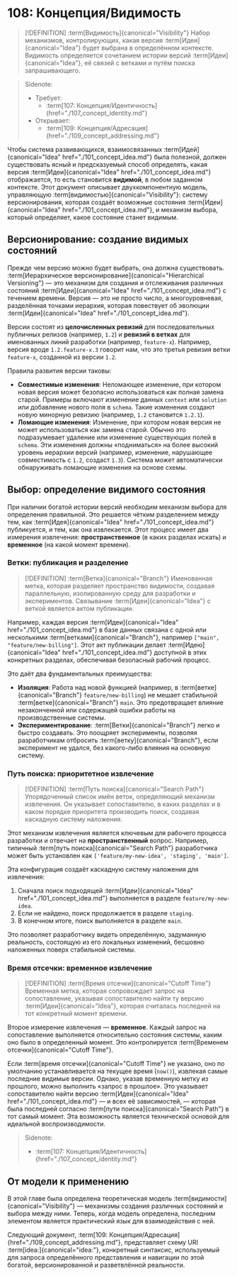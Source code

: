 # 108: Концепция/Видимость

> [!DEFINITION] :term[Видимость]{canonical="Visibility"}
> Набор механизмов, контролирующих, какая версия :term[Идеи]{canonical="Idea"} будет выбрана в определённом контексте. Видимость определяется сочетанием истории версий :term[Идеи]{canonical="Idea"}, её связей с ветками и путём поиска запрашивающего.

> Sidenote:
> - Требует:
>   - :term[107: Концепция/Идентичность]{href="./107_concept_identity.md"}
> - Открывает:
>   - :term[109: Концепция/Адресация]{href="./109_concept_addressing.md"}

Чтобы система развивающихся, взаимосвязанных :term[Идей]{canonical="Idea" href="./101_concept_idea.md"} была полезной, должен существовать ясный и предсказуемый способ определять, какая версия :term[Идеи]{canonical="Idea" href="./101_concept_idea.md"} отображается, то есть становится **видимой**, в любом заданном контексте. Этот документ описывает двухкомпонентную модель, управляющую :term[видимостью]{canonical="Visibility"}: систему версионирования, которая создаёт возможные состояния :term[Идеи]{canonical="Idea" href="./101_concept_idea.md"}, и механизм выбора, который определяет, какое состояние станет видимым.

## Версионирование: создание видимых состояний

Прежде чем версию можно будет выбрать, она должна существовать. :term[Иерархическое версионирование]{canonical="Hierarchical Versioning"} — это механизм для создания и отслеживания различных состояний :term[Идеи]{canonical="Idea" href="./101_concept_idea.md"} с течением времени. Версия — это не просто число, а многоуровневая, разделённая точками иерархия, которая повествует об эволюции :term[Идеи]{canonical="Idea" href="./101_concept_idea.md"}.

Версии состоят из **целочисленных ревизий** для последовательных публичных релизов (например, `1.2`) и **ревизий в ветках** для именованных линий разработки (например, `feature-x`). Например, версия вроде `1.2.feature-x.3` говорит нам, что это третья ревизия ветки `feature-x`, созданной из версии `1.2`.

Правила развития версии таковы:

- **Совместимые изменения**: Неломающее изменение, при котором новая версия может безопасно использоваться как полная замена старой. Примеры включают изменение данных `context` или `solution` или добавление нового поля в `schema`. Такие изменения создают новую минорную ревизию (например, `1.2` становится `1.2.1`).
- **Ломающие изменения**: Изменение, при котором новая версия не может использоваться как замена старой. Обычно это подразумевает удаление или изменение существующих полей в `schema`. Эти изменения должны «подниматься» на более высокий уровень иерархии версий (например, изменение, нарушающее совместимость с `1.2`, создаст `1.3`). Система может автоматически обнаруживать ломающие изменения на основе схемы.

## Выбор: определение видимого состояния

При наличии богатой истории версий необходим механизм выбора для определения правильной. Это решается чётким разделением между тем, как :term[Идея]{canonical="Idea" href="./101_concept_idea.md"} публикуется, и тем, как она извлекается. Этот процесс имеет два измерения извлечения: **пространственное** (в каких разделах искать) и **временное** (на какой момент времени).

### Ветки: публикация и разделение

> [!DEFINITION] :term[Ветка]{canonical="Branch"}
> Именованная метка, которая разделяет пространство видимости, создавая параллельную, изолированную среду для разработки и экспериментов. Связывание :term[Идеи]{canonical="Idea"} с веткой является актом публикации.

Например, каждая версия :term[Идеи]{canonical="Idea" href="./101_concept_idea.md"} в базе данных связана с одной или несколькими :term[ветками]{canonical="Branch"}, например `["main", "feature/new-billing"]`. Этот акт публикации делает :term[Идею]{canonical="Idea" href="./101_concept_idea.md"} доступной в этих конкретных разделах, обеспечивая безопасный рабочий процесс.

Это даёт два фундаментальных преимущества:

- **Изоляция**: Работа над новой функцией (например, в :term[ветке]{canonical="Branch"} `feature/new-billing`) не мешает стабильной :term[ветке]{canonical="Branch"} `main`. Это предотвращает влияние незаконченной или содержащей ошибки работы на производственные системы.
- **Экспериментирование**: :term[Ветки]{canonical="Branch"} легко и быстро создавать. Это поощряет эксперименты, позволяя разработчикам отбросить :term[ветку]{canonical="Branch"}, если эксперимент не удался, без какого-либо влияния на основную систему.

### Путь поиска: приоритетное извлечение

> [!DEFINITION] :term[Путь поиска]{canonical="Search Path"}
> Упорядоченный список имён веток, определяющий механизм извлечения. Он указывает сопоставителю, в каких разделах и в каком порядке приоритета производить поиск, создавая каскадную систему наложения.

Этот механизм извлечения является ключевым для рабочего процесса разработки и отвечает на **пространственный** вопрос. Например, типичный :term[путь поиска]{canonical="Search Path"} разработчика может быть установлен как `['feature/my-new-idea', 'staging', 'main']`.

Эта конфигурация создаёт каскадную систему наложения для извлечения:

1.  Сначала поиск подходящей :term[Идеи]{canonical="Idea" href="./101_concept_idea.md"} выполняется в разделе `feature/my-new-idea`.
2.  Если не найдено, поиск продолжается в разделе `staging`.
3.  В конечном итоге, поиск выполняется в разделе `main`.

Это позволяет разработчику видеть определённую, задуманную реальность, состоящую из его локальных изменений, бесшовно наложенных поверх стабильной системы.

### Время отсечки: временное извлечение

> [!DEFINITION] :term[Время отсечки]{canonical="Cutoff Time"}
> Временная метка, которая сопровождает запрос на сопоставление, указывая сопоставителю найти ту версию :term[Идеи]{canonical="Idea"}, которая считалась последней на тот конкретный момент времени.

Второе измерение извлечения — **временное**. Каждый запрос на сопоставление выполняется относительно состояния системы, каким оно было в определенный момент. Это контролируется :term[Временем отсечки]{canonical="Cutoff Time"}.

Если :term[время отсечки]{canonical="Cutoff Time"} не указано, оно по умолчанию устанавливается на текущее время (`now()`), извлекая самые последние видимые версии. Однако, указав временную метку из прошлого, можно выполнить «запрос в прошлое». Это указывает сопоставителю найти версию :term[Идеи]{canonical="Idea" href="./101_concept_idea.md"} — и всех её зависимостей, — которая была последней согласно :term[пути поиска]{canonical="Search Path"} в тот самый момент. Эта возможность является технической основой для идеальной воспроизводимости.

> Sidenote:
> - :term[107: Концепция/Идентичность]{href="./107_concept_identity.md"}

## От модели к применению

В этой главе была определена теоретическая модель :term[видимости]{canonical="Visibility"} — механизмы создания различных состояний и выбора между ними. Теперь, когда модель определена, последним элементом является практический язык для взаимодействия с ней.

Следующий документ, :term[109: Концепция/Адресация]{href="./109_concept_addressing.md"}, представляет схему URI :term[idea:]{canonical="idea:"}, конкретный синтаксис, используемый для запроса определённого представления и навигации по этой богатой, версионированной и разветвлённой реальности.
